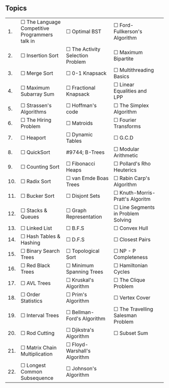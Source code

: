 ## Topics


|   |   |   |   |   |
|---|---|---|---|---|
| 1. | &#9744; The Language Competitive <br> Programmers talk in | &#9744; Optimal BST | &#9744; Ford-Fullkerson's Algorithm |
| 2. | &#9744; Insertion Sort | &#9744; The Activity Selection Problem | &#9744; Maximum Bipartite |
| 3. | &#9744; Merge Sort | &#9744; 0-1 Knapsack | &#9744; Multithreading Basics |
| 4. | &#9744; Maximum Subarray Sum | &#9744; Fractional Knapsack | &#9744; Linear Equalities and LPP |
| 5. | &#9744; Strassen's Algorithms | &#9744; Hoffman's code | &#9744; The Simplex Algorithm |
| 6. | &#9744; The Hiring Problem | &#9744; Matroids | &#9744; Fourier Transforms |
| 7. | &#9744; Heaport | &#9744; Dynamic Tables | &#9744; G.C.D |
| 8. | &#9744; QuickSort | #9744; B-Trees | &#9744; Modular Arithmetic |
| 9. | &#9744; Counting Sort | &#9744; Fibonacci Heaps | &#9744; Pollard's Rho Heuterics |
| 10. | &#9744; Radix Sort | &#9744; van Emde Boas Trees | &#9744; Rabin Carp's Algorithm |
| 11. | &#9744; Bucker Sort | &#9744; Disjont Sets | &#9744; Knuth-Morris-Pratt's Algoritm |
| 12. | &#9744; Stacks & Queues | &#9744; Graph Representation | &#9744; Line Segments in Problem Solving |
| 13. | &#9744; Linked List | &#9744; B.F.S | &#9744; Convex Hull |
| 14. | &#9744; Hash Tables & Hashing | &#9744; D.F.S | &#9744; Closest Pairs |
| 15. | &#9744; Binary Search Trees | &#9744; Topological Sort | &#9744; NP - P Completeness |
| 16. | &#9744; Red Black Trees | &#9744; Minimum Spanning Trees | &#9744; Hamiltonian Cycles |
| 17. | &#9744; AVL Trees | &#9744; Kruskal's Algorithm | &#9744; The Clique Problem |
| 18. | &#9744; Order Statistics | &#9744; Prim's Algorithm | &#9744; Vertex Cover |
| 19. | &#9744; Interval Trees | &#9744; Bellman-Ford's Algorithm | &#9744; The Travelling Salesman Problem |
| 20. | &#9744; Rod Cutting | &#9744; Djikstra's Algorithm | &#9744; Subset Sum |
| 21. | &#9744; Matrix Chain Multiplication | &#9744; Floyd-Warshall's Algorithm |  |
| 22. | &#9744; Longest Common Subsequence | &#9744; Johnson's Algorithm |  |
